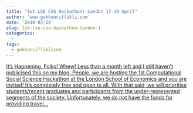 ```yaml
---
title: "1st LSE CSS Hackathon! London 17-19 April"
author: 'www.gokhanciflikli.com'
date: '2018-03-24'
slug: 1st-lse-css-hackathon-london-1
categories:
  - 
tags:
  - gokhancifliklicom
---
```


[It’s Happening, Folks! Whew! Less than a month left and I still haven’t publicised this on my blog. People, we are hosting the 1st Computational Social Science Hackathon at the London School of Economics and you are invited! It’s completely free and open to all. With that said, we will prioritise students/recent graduates and participants from the under-represented segments of the society. Unfortunately, we do not have the funds for providing travel...<click to read more>](https://www.gokhan.io/post/css-hackathon/)

